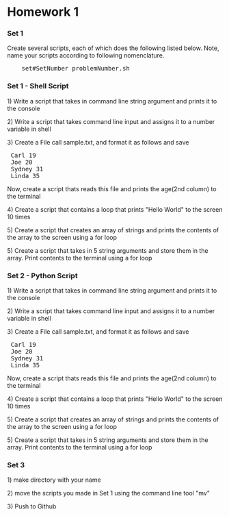  <h1>Homework 1</h1>

<h3>Set 1</h3>
<p>
Create several scripts, each of which does the following listed below. Note, name your scripts according to following nomenclature.
</p>
<pre>
    set#SetNumber_problemNumber.sh
</pre>


<h3>Set 1 - Shell Script</h3>
<p>1) Write a script that takes in command line string argument and prints it to the console</p>
<p>2) Write a script that takes command line input and assigns it to a number variable in shell</p>
<p>3) Create a File call sample.txt, and format it as follows and save</p>
<pre>
 Carl 19
 Joe 20
 Sydney 31
 Linda 35
</pre>
Now, create a script thats reads this file and prints the age(2nd column) to the terminal
<p>4) Create a script that contains a loop that prints "Hello World" to the screen 10 times</p>
<p>5) Create a script that creates an array of strings and prints the contents of the array to the screen using a for loop</p>
<p>5) Create a script that takes in 5 string arguments and store them in the array. Print contents to the terminal using a for loop


<h3>Set 2 - Python Script</h3>
<p>1) Write a script that takes in command line string argument and prints it to the console</p>
<p>2) Write a script that takes command line input and assigns it to a number variable in shell</p>
<p>3) Create a File call sample.txt, and format it as follows and save</p>
<pre>
 Carl 19
 Joe 20
 Sydney 31
 Linda 35
</pre>
Now, create a script thats reads this file and prints the age(2nd column) to the terminal
<p>4) Create a script that contains a loop that prints "Hello World" to the screen 10 times</p>
<p>5) Create a script that creates an array of strings and prints the contents of the array to the screen using a for loop</p>
<p>5) Create a script that takes in 5 string arguments and store them in the array. Print contents to the terminal using a for loop

<h3>Set 3</h3>
<p>1) make directory with your name</p>
<p>2) move the scripts you made in Set 1 using the command line tool "mv"</p>
<p>3) Push to Github</p>
